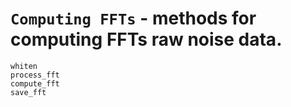 # `Computing FFTs` - methods for computing FFTs raw noise data.

```@docs
whiten
process_fft
compute_fft
save_fft
```
